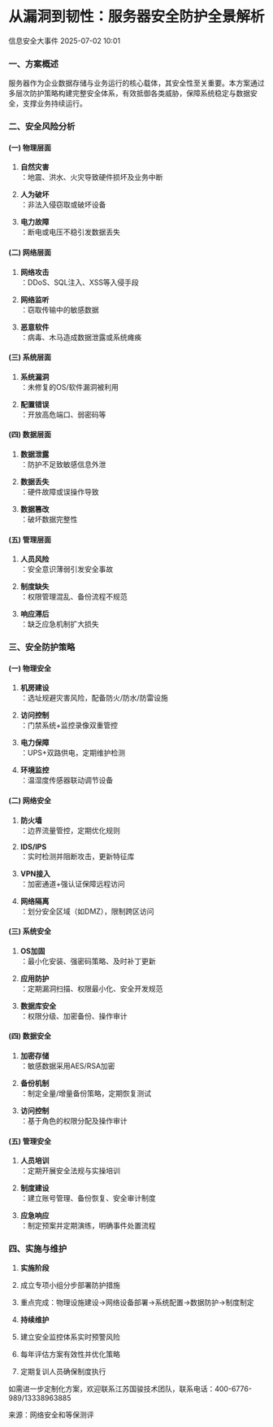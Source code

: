 #  从漏洞到韧性：服务器安全防护全景解析  
 信息安全大事件   2025-07-02 10:01  
  
### 一、方案概述  
  
服务器作为企业数据存储与业务运行的核心载体，其安全性至关重要。本方案通过多层次防护策略构建完整安全体系，有效抵御各类威胁，保障系统稳定与数据安全，支撑业务持续运行。  
### 二、安全风险分析  
#### (一) 物理层面  
1. **自然灾害**  
：地震、洪水、火灾导致硬件损坏及业务中断  
  
1. **人为破坏**  
：非法入侵窃取或破坏设备  
  
1. **电力故障**  
：断电或电压不稳引发数据丢失  
  
#### (二) 网络层面  
1. **网络攻击**  
：DDoS、SQL注入、XSS等入侵手段  
  
1. **网络监听**  
：窃取传输中的敏感数据  
  
1. **恶意软件**  
：病毒、木马造成数据泄露或系统瘫痪  
  
#### (三) 系统层面  
1. **系统漏洞**  
：未修复的OS/软件漏洞被利用  
  
1. **配置错误**  
：开放高危端口、弱密码等  
  
#### (四) 数据层面  
1. **数据泄露**  
：防护不足致敏感信息外泄  
  
1. **数据丢失**  
：硬件故障或误操作导致  
  
1. **数据篡改**  
：破坏数据完整性  
  
#### (五) 管理层面  
1. **人员风险**  
：安全意识薄弱引发安全事故  
  
1. **制度缺失**  
：权限管理混乱、备份流程不规范  
  
1. **响应滞后**  
：缺乏应急机制扩大损失  
  
### 三、安全防护策略  
#### (一) 物理安全  
1. **机房建设**  
：选址规避灾害风险，配备防火/防水/防雷设施  
  
1. **访问控制**  
：门禁系统+监控录像双重管控  
  
1. **电力保障**  
：UPS+双路供电，定期维护检测  
  
1. **环境监控**  
：温湿度传感器联动调节设备  
  
#### (二) 网络安全  
1. **防火墙**  
：边界流量管控，定期优化规则  
  
1. **IDS/IPS**  
：实时检测并阻断攻击，更新特征库  
  
1. **VPN接入**  
：加密通道+强认证保障远程访问  
  
1. **网络隔离**  
：划分安全区域（如DMZ），限制跨区访问  
  
#### (三) 系统安全  
1. **OS加固**  
：最小化安装、强密码策略、及时补丁更新  
  
1. **应用防护**  
：定期漏洞扫描、权限最小化、安全开发规范  
  
1. **数据库安全**  
：权限分级、加密备份、操作审计  
  
#### (四) 数据安全  
1. **加密存储**  
：敏感数据采用AES/RSA加密  
  
1. **备份机制**  
：制定全量/增量备份策略，定期恢复测试  
  
1. **访问控制**  
：基于角色的权限分配及操作审计  
  
#### (五) 管理安全  
1. **人员培训**  
：定期开展安全法规与实操培训  
  
1. **制度建设**  
：建立账号管理、备份恢复、安全审计制度  
  
1. **应急响应**  
：制定预案并定期演练，明确事件处置流程  
  
### 四、实施与维护  
1. **实施阶段**  
  
1. 成立专项小组分步部署防护措施  
  
1. 重点完成：物理设施建设→网络设备部署→系统配置→数据防护→制度制定  
  
1. **持续维护**  
  
1. 建立安全监控体系实时预警风险  
  
1. 每年评估方案有效性并优化策略  
  
1. 定期复训人员确保制度执行  
  
如需进一步定制化方案，欢迎联系江苏国骏技术团队，联系电话：400-6776-989/13338963885  
  
来源：网络安全和等保测评  
  
  
